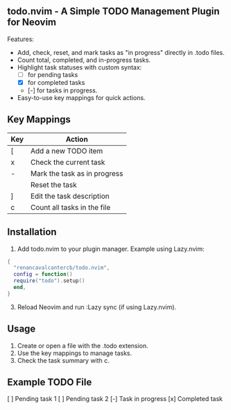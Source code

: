 todo.nvim - A Simple TODO Management Plugin for Neovim
-------------------------------------------------------

Features:

- Add, check, reset, and mark tasks as "in progress" directly in .todo files.
- Count total, completed, and in-progress tasks.
- Highlight task statuses with custom syntax:
  - [ ] for pending tasks
  - [x] for completed tasks
  - [-] for tasks in progress.
- Easy-to-use key mappings for quick actions.

Key Mappings
--------------

| Key           | Action                          |
|---------------|---------------------------------|
| <Leader>[     | Add a new TODO item            |
| <Leader>x     | Check the current task         |
| <Leader>-     | Mark the task as in progress   |
| <Leader><Leader> | Reset the task              |
| <Leader>]     | Edit the task description      |
| <Leader>c     | Count all tasks in the file    |

Installation
-------------

1. Add todo.nvim to your plugin manager. Example using Lazy.nvim:

```lua
{
  "renancavalcantercb/todo.nvim",
  config = function()
  require("todo").setup()
  end,
}
```

3. Reload Neovim and run :Lazy sync (if using Lazy.nvim).

Usage
------

1. Create or open a file with the .todo extension.
2. Use the key mappings to manage tasks.
3. Check the task summary with <Leader>c.

Example TODO File
-------------------

[ ] Pending task 1
[ ] Pending task 2
[-] Task in progress
[x] Completed task
